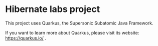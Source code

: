 # Hibernate labs project

This project uses Quarkus, the Supersonic Subatomic Java Framework.

If you want to learn more about Quarkus, please visit its website: https://quarkus.io/ .
